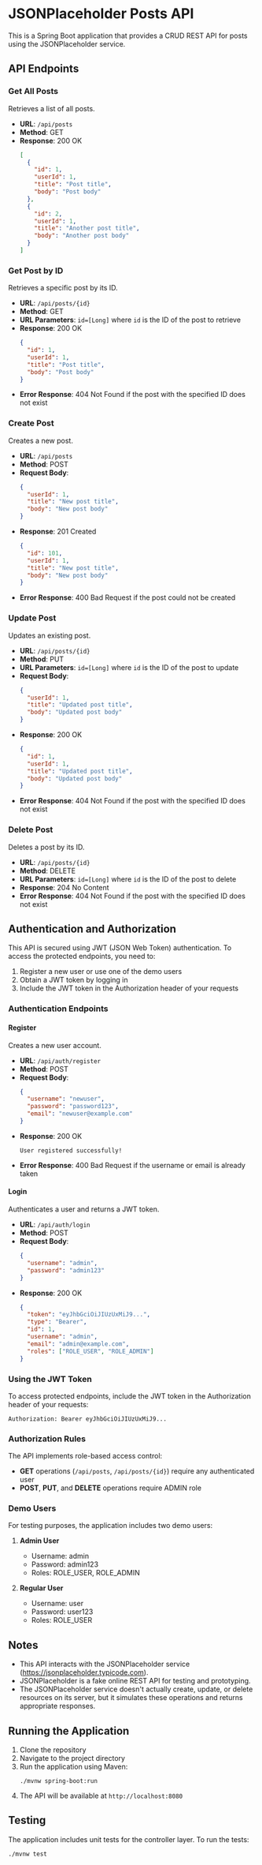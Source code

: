 # JSONPlaceholder Posts API

This is a Spring Boot application that provides a CRUD REST API for posts using the JSONPlaceholder service.

## API Endpoints

### Get All Posts
Retrieves a list of all posts.

- **URL**: `/api/posts`
- **Method**: GET
- **Response**: 200 OK
  ```json
  [
    {
      "id": 1,
      "userId": 1,
      "title": "Post title",
      "body": "Post body"
    },
    {
      "id": 2,
      "userId": 1,
      "title": "Another post title",
      "body": "Another post body"
    }
  ]
  ```

### Get Post by ID
Retrieves a specific post by its ID.

- **URL**: `/api/posts/{id}`
- **Method**: GET
- **URL Parameters**: `id=[Long]` where `id` is the ID of the post to retrieve
- **Response**: 200 OK
  ```json
  {
    "id": 1,
    "userId": 1,
    "title": "Post title",
    "body": "Post body"
  }
  ```
- **Error Response**: 404 Not Found if the post with the specified ID does not exist

### Create Post
Creates a new post.

- **URL**: `/api/posts`
- **Method**: POST
- **Request Body**:
  ```json
  {
    "userId": 1,
    "title": "New post title",
    "body": "New post body"
  }
  ```
- **Response**: 201 Created
  ```json
  {
    "id": 101,
    "userId": 1,
    "title": "New post title",
    "body": "New post body"
  }
  ```
- **Error Response**: 400 Bad Request if the post could not be created

### Update Post
Updates an existing post.

- **URL**: `/api/posts/{id}`
- **Method**: PUT
- **URL Parameters**: `id=[Long]` where `id` is the ID of the post to update
- **Request Body**:
  ```json
  {
    "userId": 1,
    "title": "Updated post title",
    "body": "Updated post body"
  }
  ```
- **Response**: 200 OK
  ```json
  {
    "id": 1,
    "userId": 1,
    "title": "Updated post title",
    "body": "Updated post body"
  }
  ```
- **Error Response**: 404 Not Found if the post with the specified ID does not exist

### Delete Post
Deletes a post by its ID.

- **URL**: `/api/posts/{id}`
- **Method**: DELETE
- **URL Parameters**: `id=[Long]` where `id` is the ID of the post to delete
- **Response**: 204 No Content
- **Error Response**: 404 Not Found if the post with the specified ID does not exist

## Authentication and Authorization

This API is secured using JWT (JSON Web Token) authentication. To access the protected endpoints, you need to:

1. Register a new user or use one of the demo users
2. Obtain a JWT token by logging in
3. Include the JWT token in the Authorization header of your requests

### Authentication Endpoints

#### Register
Creates a new user account.

- **URL**: `/api/auth/register`
- **Method**: POST
- **Request Body**:
  ```json
  {
    "username": "newuser",
    "password": "password123",
    "email": "newuser@example.com"
  }
  ```
- **Response**: 200 OK
  ```
  User registered successfully!
  ```
- **Error Response**: 400 Bad Request if the username or email is already taken

#### Login
Authenticates a user and returns a JWT token.

- **URL**: `/api/auth/login`
- **Method**: POST
- **Request Body**:
  ```json
  {
    "username": "admin",
    "password": "admin123"
  }
  ```
- **Response**: 200 OK
  ```json
  {
    "token": "eyJhbGciOiJIUzUxMiJ9...",
    "type": "Bearer",
    "id": 1,
    "username": "admin",
    "email": "admin@example.com",
    "roles": ["ROLE_USER", "ROLE_ADMIN"]
  }
  ```

### Using the JWT Token

To access protected endpoints, include the JWT token in the Authorization header of your requests:

```
Authorization: Bearer eyJhbGciOiJIUzUxMiJ9...
```

### Authorization Rules

The API implements role-based access control:

- **GET** operations (`/api/posts`, `/api/posts/{id}`) require any authenticated user
- **POST**, **PUT**, and **DELETE** operations require ADMIN role

### Demo Users

For testing purposes, the application includes two demo users:

1. **Admin User**
   - Username: admin
   - Password: admin123
   - Roles: ROLE_USER, ROLE_ADMIN

2. **Regular User**
   - Username: user
   - Password: user123
   - Roles: ROLE_USER

## Notes

- This API interacts with the JSONPlaceholder service (https://jsonplaceholder.typicode.com).
- JSONPlaceholder is a fake online REST API for testing and prototyping.
- The JSONPlaceholder service doesn't actually create, update, or delete resources on its server, but it simulates these operations and returns appropriate responses.

## Running the Application

1. Clone the repository
2. Navigate to the project directory
3. Run the application using Maven:
   ```
   ./mvnw spring-boot:run
   ```
4. The API will be available at `http://localhost:8080`

## Testing

The application includes unit tests for the controller layer. To run the tests:

```
./mvnw test
```